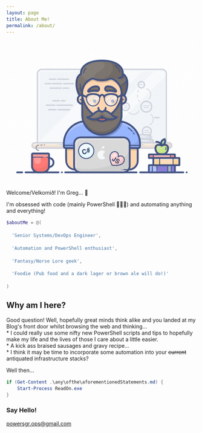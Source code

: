 ```yaml
---
layout: page
title: About Me!
permalink: /about/
---
```


![](./images/programmer.gif)

Welcome/Velkomið! I'm Greg... 🧔

I'm obsessed with code (mainly PowerShell 🤗🥰😋) and automating anything and everything!

```powershell
$aboutMe = @(

  'Senior Systems/DevOps Engineer',

  'Automation and PowerShell enthusiast',

  'Fantasy/Norse Lore geek',

  'Foodie (Pub food and a dark lager or brown ale will do!)'

)
```

## Why am I here?

Good question! Well, hopefully great minds think alike and you landed at my Blog's front door whilst browsing the web and thinking...  
    * I could really use some nifty new PowerShell scripts and tips to hopefully make my life and the lives of those I care about a little easier.  
    * A kick ass braised sausages and gravy recipe...  
    * I think it may be time to incorporate some automation into your ~~current~~ antiquated infrastructure stacks?  

Well then...

```powershell
if (Get-Content .\any\ofthe\aforementionedStatements.md) {
    Start-Process ReadOn.exe
}
```

### Say Hello!

[powersgr.ops@gmail.com](mailto:email@domain.com)